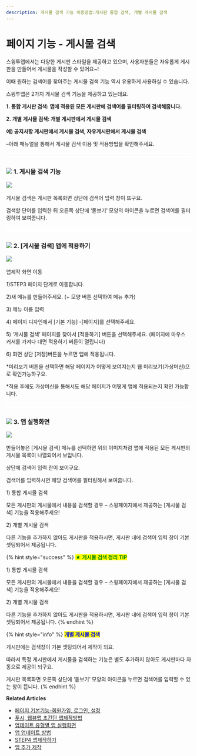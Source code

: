```yaml
---
description: 게시물 검색 기능 이용방법:게시판 통합 검색, 개별 게시물 검색
---
```


# 페이지 기능 - 게시물 검색

스윙투앱에서는 다양한 게시판 스타일을 제공하고 있으며, 사용자분들은 자유롭게 게시판을 만들어서 게시물을 작성할 수 있어요\~!

이때 원하는 검색어를 찾아주는 게시물 검색 기능 역시 유용하게 사용하실 수 있습니다.

스윙투앱은 2가지 게시물 검색 기능을 제공하고 있는데요.

**1. 통합 게시판 검색: 앱에 적용된 모든 게시판에 검색어를 필터링하여 검색해줍니다.**

**2. 개별 게시물 검색: 개별 게시판에서 게시물 검색**

**예) 공지사항 게시판에서 게시물 검색, 자유게시판에서 게시물 검색**

–아래 매뉴얼을 통해서 게시물 검색 이용 및 적용방법을 확인해주세요.

![](../../../.gitbook/assets/수평성.PNG)

### ![](https://wp.swing2app.co.kr/wp-content/uploads/2018/09/%EB%8B%A8%EB%9D%BD1-1.png) **1. 게시물 검색 기능**

![](https://wp.swing2app.co.kr/wp-content/uploads/2019/06/%EA%B2%8C%EC%8B%9C%EB%AC%BC%EA%B2%80%EC%83%892.png)

게시물 검색은 게시판 목록화면 상단에 검색어 입력 창이 뜨구요.

검색할 단어를 입력한 뒤 오른쪽 상단에 ‘돋보기’ 모양의 아이콘을 누르면 검색어를 필터링하여 보여줍니다.

![](../../../.gitbook/assets/수평성.PNG)

### ![](https://wp.swing2app.co.kr/wp-content/uploads/2018/09/%EB%8B%A8%EB%9D%BD1-1.png) **2. \[게시물 검색] 앱에 적용하기**

![](https://wp.swing2app.co.kr/wp-content/uploads/2022/07/%EA%B2%8C%EC%8B%9C%EB%AC%BC%EA%B2%80%EC%83%89.png)

앱제작 화면 이동

1\)STEP3 페이지 단계로 이동합니다.

2\)새 메뉴를 만들어주세요. (+ 모양 버튼 선택하여 메뉴 추가)

3\) 메뉴 이름 입력

4\) 페이지 디자인에서 \[기본 기능] -\[페이지]를 선택해주세요.&#x20;

5\) ‘게시물 검색’ 페이지를 찾아서 \[적용하기] 버튼을 선택해주세요. (페이지에 마우스 커서를 가져다 대면 적용하기 버튼이 열립니다)

6\) 화면 상단 \[저장]버튼을 누르면 앱에 적용됩니다.

\*미리보기 버튼을 선택하면 해당 페이지가 어떻게 보여지는지 웹 미리보기(가상머신)으로 확인가능하구요.

\*적용 후에도 가상머신을 통해서도 해당 페이지가 어떻게 앱에 적용되는지 확인 가능합니다.

![](../../../.gitbook/assets/수평성.PNG)

### ![](https://wp.swing2app.co.kr/wp-content/uploads/2018/09/%EB%8B%A8%EB%9D%BD1-1.png) **3. 앱 실행화면**

![](https://wp.swing2app.co.kr/wp-content/uploads/2019/06/%EB%85%B9%ED%99%94\_2020\_12\_29\_16\_53\_54\_855.gif)

만들어놓은 \[게시물 검색] 메뉴를 선택하면 위의 이미지처럼 앱에 적용된 모든 게시판의 게시물 목록이 나열되어서 보입니다.

상단에 검색어 입력 란이 보이구요.

검색어를 입력하시면 해당 검색어를 필터링해서 보여줍니다.

1\) 통합 게시물 검색

모든 게시판의 게시물에서 내용을 검색할 경우 – 스윙페이지에서 제공하는 \[게시물 검색] 기능을 적용해주세요!

2\) 개별 게시물 검색

다른 기능을 추가하지 않아도 게시판을 적용하시면, 게시판 내에 검색어 입력 창이 기본 셋팅되어서 제공됩니다.

{% hint style="success" %}
<mark style="color:green;">**★ 게시물 검색 정리 TIP**</mark>

1\) 통합 게시물 검색

모든 게시판의 게시물에서 내용을 검색할 경우 – 스윙페이지에서 제공하는 \[게시물 검색] 기능을 적용해주세요!

2\) 개별 게시물 검색

다른 기능을 추가하지 않아도 게시판을 적용하시면, 게시판 내에 검색어 입력 창이 기본 셋팅되어서 제공됩니다.
{% endhint %}



{% hint style="info" %}
<mark style="color:blue;">**개별 게시물 검색**</mark>

게시판에는 검색창이 기본 셋팅되어서 제작이 되요.

따라서 특정 게시판에서 게시물을 검색하는 기능은 별도 추가하지 않아도 게시판마다 자동으로 제공이 되구요.

게시판 목록화면 오른쪽 상단에 ‘돋보기’ 모양의 아이콘을 누르면 검색어를 입력할 수 있는 창이 뜹니다.
{% endhint %}







**Related Articles**

* [페이지 기본기능-회원가입, 로그인, 설정](https://wp.swing2app.co.kr/documentation/v3manual/join-login/)
* [푸시, 웹뷰앱 초간단 앱제작방법](https://wp.swing2app.co.kr/documentation/v3manual/push-webview/)
* [업데이트 유형별 앱 실행화면](https://wp.swing2app.co.kr/documentation/v3manual/update-type/)
* [앱 업데이트 방법](https://wp.swing2app.co.kr/documentation/v3manual/app-update/)
* [STEP4 앱제작하기](https://wp.swing2app.co.kr/documentation/v3manual/appcreation/)
* [앱 추가 제작](https://wp.swing2app.co.kr/documentation/v3manual/app-add/)
